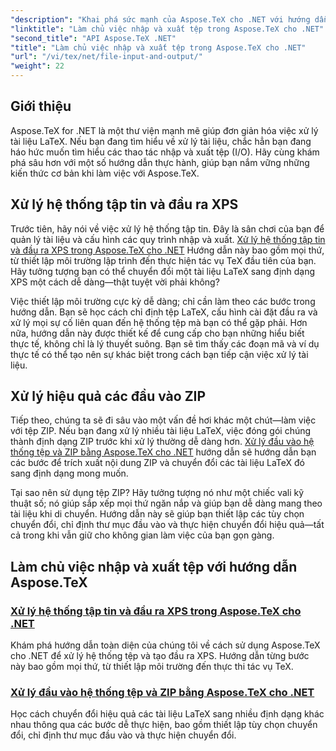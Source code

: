 ```yaml
---
"description": "Khai phá sức mạnh của Aspose.TeX cho .NET với hướng dẫn dễ làm theo của chúng tôi về nhập/xuất tệp và tạo XPS để xử lý tài liệu liền mạch."
"linktitle": "Làm chủ việc nhập và xuất tệp trong Aspose.TeX cho .NET"
"second_title": "API Aspose.TeX .NET"
"title": "Làm chủ việc nhập và xuất tệp trong Aspose.TeX cho .NET"
"url": "/vi/tex/net/file-input-and-output/"
"weight": 22
---
```


## Giới thiệu

Aspose.TeX for .NET là một thư viện mạnh mẽ giúp đơn giản hóa việc xử lý tài liệu LaTeX. Nếu bạn đang tìm hiểu về xử lý tài liệu, chắc hẳn bạn đang háo hức muốn tìm hiểu các thao tác nhập và xuất tệp (I/O). Hãy cùng khám phá sâu hơn với một số hướng dẫn thực hành, giúp bạn nắm vững những kiến thức cơ bản khi làm việc với Aspose.TeX.

## Xử lý hệ thống tập tin và đầu ra XPS

Trước tiên, hãy nói về việc xử lý hệ thống tập tin. Đây là sân chơi của bạn để quản lý tài liệu và cấu hình các quy trình nhập và xuất. [Xử lý hệ thống tập tin và đầu ra XPS trong Aspose.TeX cho .NET](./handle-filesystem-and-xps-output/) Hướng dẫn này bao gồm mọi thứ, từ thiết lập môi trường lập trình đến thực hiện tác vụ TeX đầu tiên của bạn. Hãy tưởng tượng bạn có thể chuyển đổi một tài liệu LaTeX sang định dạng XPS một cách dễ dàng—thật tuyệt vời phải không? 

Việc thiết lập môi trường cực kỳ dễ dàng; chỉ cần làm theo các bước trong hướng dẫn. Bạn sẽ học cách chỉ định tệp LaTeX, cấu hình cài đặt đầu ra và xử lý mọi sự cố liên quan đến hệ thống tệp mà bạn có thể gặp phải. Hơn nữa, hướng dẫn này được thiết kế để cung cấp cho bạn những hiểu biết thực tế, không chỉ là lý thuyết suông. Bạn sẽ tìm thấy các đoạn mã và ví dụ thực tế có thể tạo nên sự khác biệt trong cách bạn tiếp cận việc xử lý tài liệu.

## Xử lý hiệu quả các đầu vào ZIP

Tiếp theo, chúng ta sẽ đi sâu vào một vấn đề hơi khác một chút—làm việc với tệp ZIP. Nếu bạn đang xử lý nhiều tài liệu LaTeX, việc đóng gói chúng thành định dạng ZIP trước khi xử lý thường dễ dàng hơn. [Xử lý đầu vào hệ thống tệp và ZIP bằng Aspose.TeX cho .NET](./handle-filesystem-and-zip-inputs/) hướng dẫn sẽ hướng dẫn bạn các bước để trích xuất nội dung ZIP và chuyển đổi các tài liệu LaTeX đó sang định dạng mong muốn.

Tại sao nên sử dụng tệp ZIP? Hãy tưởng tượng nó như một chiếc vali kỹ thuật số; nó giúp sắp xếp mọi thứ ngăn nắp và giúp bạn dễ dàng mang theo tài liệu khi di chuyển. Hướng dẫn này sẽ giúp bạn thiết lập các tùy chọn chuyển đổi, chỉ định thư mục đầu vào và thực hiện chuyển đổi hiệu quả—tất cả trong khi vẫn giữ cho không gian làm việc của bạn gọn gàng. 

## Làm chủ việc nhập và xuất tệp với hướng dẫn Aspose.TeX
### [Xử lý hệ thống tập tin và đầu ra XPS trong Aspose.TeX cho .NET](./handle-filesystem-and-xps-output/)
Khám phá hướng dẫn toàn diện của chúng tôi về cách sử dụng Aspose.TeX cho .NET để xử lý hệ thống tệp và tạo đầu ra XPS. Hướng dẫn từng bước này bao gồm mọi thứ, từ thiết lập môi trường đến thực thi tác vụ TeX.
### [Xử lý đầu vào hệ thống tệp và ZIP bằng Aspose.TeX cho .NET](./handle-filesystem-and-zip-inputs/)
Học cách chuyển đổi hiệu quả các tài liệu LaTeX sang nhiều định dạng khác nhau thông qua các bước dễ thực hiện, bao gồm thiết lập tùy chọn chuyển đổi, chỉ định thư mục đầu vào và thực hiện chuyển đổi.